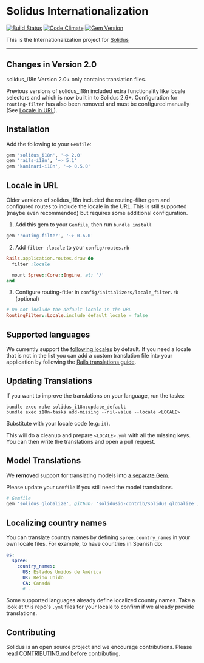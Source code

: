 # Solidus Internationalization

[![Build Status](https://travis-ci.org/solidusio/solidus_i18n.svg?branch=master)](https://travis-ci.org/solidusio/solidus_i18n)
[![Code Climate](https://codeclimate.com/github/solidusio/solidus_i18n/badges/gpa.svg)](https://codeclimate.com/github/solidusio/solidus_i18n)
[![Gem Version](https://badge.fury.io/rb/solidus_i18n.svg)](https://badge.fury.io/rb/solidus_i18n)

This is the Internationalization project for [Solidus](https://solidus.io)

---

## Changes in Version 2.0

solidus_i18n Version 2.0+ only contains translation files.

Previous versions of solidus_i18n included extra functionality like locale
selectors and which is now built in to Solidus 2.6+. Configuration for
`routing-filter` has also been removed and must be configured manually
(See [Locale in URL](#locale-in-url)).

## Installation

Add the following to your `Gemfile`:

```ruby
gem 'solidus_i18n', '~> 2.0'
gem 'rails-i18n', '~> 5.1'
gem 'kaminari-i18n', '~> 0.5.0'
```

## Locale in URL

Older versions of solidus_i18n included the routing-filter gem and configured routes to include the locale in the URL.
This is still supported (maybe even recommended) but requires some additional configuration.

1. Add this gem to your `Gemfile`, then run `bundle install`

``` ruby
gem 'routing-filter', '~> 0.6.0'
```

2. Add `filter :locale` to your `config/routes.rb`

``` ruby
Rails.application.routes.draw do
  filter :locale

  mount Spree::Core::Engine, at: '/'
end
```

3. Configure routing-fitler in `config/initializers/locale_filter.rb` (optional)

``` ruby
# Do not include the default locale in the URL
RoutingFilter::Locale.include_default_locale = false
```

## Supported languages

We currently support the [following locales](https://github.com/solidusio/solidus_i18n/tree/master/config/locales)
by default. If you need a locale that is not in the list you can add a custom
translation file into your application by following the
[Rails translations guide](http://guides.rubyonrails.org/i18n.html#how-to-store-your-custom-translations).

## Updating Translations

If you want to improve the translations on your language, run the tasks:

    bundle exec rake solidus_i18n:update_default
    bundle exec i18n-tasks add-missing --nil-value --locale <LOCALE>

Substitute <LOCALE> with your locale code (e.g: `it`).

This will do a cleanup and prepare `<LOCALE>.yml` with all the missing keys.
You can then write the translations and open a pull request.

## Model Translations

We **removed** support for translating models into [a separate Gem](https://github.com/solidusio-contrib/solidus_globalize).

Please update your `Gemfile` if you still need the model translations.

```ruby
# Gemfile
gem 'solidus_globalize', github: 'solidusio-contrib/solidus_globalize', branch: 'master'
```

## Localizing country names

You can translate country names by defining `spree.country_names` in your own locale files. For example, to have countries in Spanish do:

```yml
es:
  spree:
    country_names:
      US: Estados Unidos de América
      UK: Reino Unido
      CA: Canadá
      # ...
```

Some supported languages already define localized country names. Take a look at this repo's `.yml` files for your locale to confirm if we already provide translations.

Contributing
------------

Solidus is an open source project and we encourage contributions. Please read
[CONTRIBUTING.md](CONTRIBUTING.md) before contributing.
